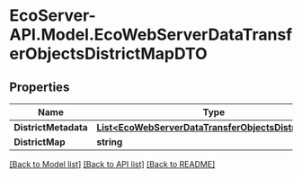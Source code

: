 # EcoServer-API.Model.EcoWebServerDataTransferObjectsDistrictMapDTO
## Properties

Name | Type | Description | Notes
------------ | ------------- | ------------- | -------------
**DistrictMetadata** | [**List&lt;EcoWebServerDataTransferObjectsDistrictDTO&gt;**](EcoWebServerDataTransferObjectsDistrictDTO.md) |  | [optional] 
**DistrictMap** | **string** |  | [optional] 

[[Back to Model list]](../README.md#documentation-for-models) [[Back to API list]](../README.md#documentation-for-api-endpoints) [[Back to README]](../README.md)

